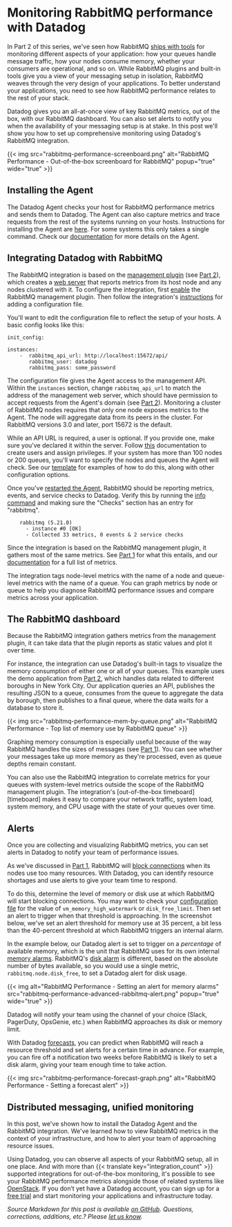 # Monitoring RabbitMQ performance with Datadog

In Part 2 of this series, we've seen how RabbitMQ [ships with tools][part2] for monitoring different aspects of your application: how your queues handle message traffic, how your nodes consume memory, whether your consumers are operational, and so on. While RabbitMQ plugins and built-in tools give you a view of your messaging setup in isolation, RabbitMQ weaves through the very design of your applications. To better understand your applications, you need to see how RabbitMQ performance relates to the rest of your stack.

Datadog gives you an all-at-once view of key RabbitMQ metrics, out of the box, with our RabbitMQ dashboard. You can also set alerts to notify you when the availability of your messaging setup is at stake. In this post we'll show you how to set up comprehensive monitoring using Datadog's RabbitMQ integration.

{{< img src="rabbitmq-performance-screenboard.png" alt="RabbitMQ Performance - Out-of-the-box screenboard for RabbitMQ" popup="true" wide="true" >}}

## Installing the Agent
The Datadog Agent checks your host for RabbitMQ performance metrics and sends them to Datadog. The Agent can also capture metrics and trace requests from the rest of the systems running on your hosts. Instructions for installing the Agent are [here][install-agent]. For some systems this only takes a single command. Check our [documentation][agent-docs] for more details on the Agent.

## Integrating Datadog with RabbitMQ
The RabbitMQ integration is based on the [management plugin][management-plugin] (see [Part 2][part2]), which creates a [web server][http-api] that reports metrics from its host node and any nodes clustered with it. To configure the integration, first [enable][part2management] the RabbitMQ management plugin. Then follow the integration's [instructions][install-integration] for adding a configuration file.

You'll want to edit the configuration file to reflect the setup of your hosts. A basic config looks like this:

```
init_config:

instances:
    -  rabbitmq_api_url: http://localhost:15672/api/
       rabbitmq_user: datadog
       rabbitmq_pass: some_password
```
The configuration file gives the Agent access to the management API. Within the `instances` section, change `rabbitmq_api_url` to match the address of the management web server, which should have permission to accept requests from the Agent's domain (see [Part 2][part2api]). Monitoring a cluster of RabbitMQ nodes requires that only one node exposes metrics to the Agent. The node will aggregate data from its peers in the cluster. For RabbitMQ versions 3.0 and later, port 15672 is the default.

While an API URL is required, a user is optional. If you provide one, make sure you've declared it within the server. Follow [this][rabbitmq-users] documentation to create users and assign privileges. If your system has more than 100 nodes or 200 queues, you'll want to specify the nodes and queues the Agent will check. See our [template][template-config] for examples of how to do this, along with other configuration options.

Once you've [restarted the Agent][agent-restart], RabbitMQ should be reporting metrics, events, and service checks to Datadog. Verify this by running the [info command][agent-info] and making sure the "Checks" section has an entry for "rabbitmq".

```
    rabbitmq (5.21.0)
      - instance #0 [OK]
      - Collected 33 metrics, 0 events & 2 service checks
```

Since the integration is based on the RabbitMQ management plugin, it gathers most of the same metrics. See [Part 1][part1] for what this entails, and our [documentation][rabbitmq-integration-docs] for a full list of metrics.

The integration tags node-level metrics with the name of a node and queue-level metrics with the name of a queue. You can graph metrics by node or queue to help you diagnose RabbitMQ performance issues and compare metrics across your application.

## The RabbitMQ dashboard
Because the RabbitMQ integration gathers metrics from the management plugin, it can take data that the plugin reports as static values and plot it over time. 

For instance, the integration can use Datadog's built-in tags to visualize the memory consumption of either one or all of your queues. This example uses the demo application from [Part 2][part2], which handles data related to different boroughs in New York City. Our application queries an API, publishes the resulting JSON to a queue, consumes from the queue to aggregate the data by borough, then publishes to a final queue, where the data waits for a database to store it.

{{< img src="rabbitmq-performance-mem-by-queue.png" alt="RabbitMQ Performance - Top list of memory use by RabbitMQ queue" >}}

Graphing memory consumption is especially useful because of the way RabbitMQ handles the sizes of messages (see [Part 1][part1-connection-performance]). You can see whether your messages take up more memory as they're processed, even as queue depths remain constant.

You can also use the RabbitMQ integration to correlate metrics for your queues with system-level metrics outside the scope of the RabbitMQ management plugin. The integration's [out-of-the-box timeboard][timeboard] makes it easy to compare your network traffic, system load, system memory, and CPU usage with the state of your queues over time.

## Alerts
Once you are collecting and visualizing RabbitMQ metrics, you can set alerts in Datadog to notify your team of performance issues.

As we've discussed in [Part 1][part1], RabbitMQ will [block connections][alarms] when its nodes use too many resources. With Datadog, you can identify resource shortages and use alerts to give your team time to respond.

To do this, determine the level of memory or disk use at which RabbitMQ will start blocking connections. You may want to check your [configuration file][config-rabbitmq] for the value of `vm_memory_high_watermark` or `disk_free_limit`. Then set an alert to trigger when that threshold is approaching. In the screenshot below, we've set an alert threshold for memory use at 35 percent, a bit less than the 40-percent threshold at which RabbitMQ triggers an internal alarm.

In the example below, our Datadog alert is set to trigger on a _percentage_ of available memory, which is the unit that RabbitMQ uses for its own internal [memory alarms][memory-alarms]. RabbitMQ's [disk alarm][disk-alarms] is different, based on the absolute number of bytes available, so you would use a single metric, `rabbitmq.node.disk_free`, to set a Datadog alert for disk usage. 

{{< img alt="RabbitMQ Performance - Setting an alert for memory alarms" src="rabbitmq-performance-advanced-rabbitmq-alert.png" popup="true" wide="true" >}}

Datadog will notify your team using the channel of your choice (Slack, PagerDuty, OpsGenie, etc.) when RabbitMQ approaches its disk or memory limit.

With Datadog [forecasts][forecasts], you can predict when RabbitMQ will reach a resource threshold and set alerts for a certain time in advance. For example, you can fire off a notification two weeks before RabbitMQ is likely to set a disk alarm, giving your team enough time to take action.

{{< img src="rabbitmq-performance-forecast-graph.png" alt="RabbitMQ Performance - Setting a forecast alert" >}}

## Distributed messaging, unified monitoring
In this post, we've shown how to install the Datadog Agent and the RabbitMQ integration. We've learned how to view RabbitMQ metrics in the context of your infrastructure, and how to alert your team of approaching resource issues.

Using Datadog, you can observe all aspects of your RabbitMQ setup, all in one place. And with more than {{< translate key="integration_count" >}} supported integrations for out-of-the-box monitoring, it's possible to see your RabbitMQ performance metrics alongside those of related systems like [OpenStack][monitor-openstack]. If you don’t yet have a Datadog account, you can sign up for a <a href="#" class="sign-up-trigger">free trial</a> and start monitoring your applications and infrastructure today.

_Source Markdown for this post is available [on GitHub](https://github.com/DataDog/the-monitor/blob/master/rabbitmq/monitoring-rabbitmq-performance-with-datadog.md). Questions, corrections, additions, etc.? Please [let us know](https://github.com/DataDog/the-monitor/issues)._

[agent-docs]: https://docs.datadoghq.com/agent/

[agent-info]: https://docs.datadoghq.com/agent/faq/agent-commands/#agent-information

[agent-restart]: https://help.datadoghq.com/hc/en-us/articles/203764515-Start-Stop-Restart-the-Datadog-Agent

[alarms]: https://www.rabbitmq.com/alarms.html

[amqp-reference]: https://www.rabbitmq.com/amqp-0-9-1-reference.html

[bunny]: https://github.com/ruby-amqp/bunny

[config-rabbitmq]: https://www.rabbitmq.com/configure.html

[ddtrace]: https://github.com/DataDog/dd-trace-rb

[disk-alarms]: https://www.rabbitmq.com/disk-alarms.html

[distributed-tracing]: http://www.rubydoc.info/gems/ddtrace/#Distributed_Tracing

[event-exchange]: https://www.rabbitmq.com/event-exchange.html

[forecasts]: https://www.datadoghq.com/blog/forecasts-datadog/

[http-api]:https://www.rabbitmq.com/management.html#http-api

[install-agent]: https://app.datadoghq.com/account/settings#agent

[install-integration]: https://docs.datadoghq.com/integrations/rabbitmq/#connect-the-agent

[integration-events]: https://docs.datadoghq.com/integrations/rabbitmq/#events

[management-plugin]: http://www.rabbitmq.com/management.html

[manual-instrumentation]: http://www.rubydoc.info/gems/ddtrace/#Manual_Instrumentation

[memory-alarms]: https://www.rabbitmq.com/memory.html

[monitor-openstack]: https://www.datadoghq.com/blog/openstack-monitoring-datadog/

[part1]: /blog/rabbitmq-monitoring/

[part1-connection-performance]: /blog/rabbitmq-monitoring/#connection-performance

[part2]: /blog/rabbitmq-monitoring-tools/

[part2api]: /blog/rabbitmq-monitoring-tools/#http-api

[part2management]: /blog/rabbitmq-monitoring-tools/#the-management-plugin

[rabbitmq-users]: https://www.rabbitmq.com/rabbitmqctl.8.html#User_Management

[rabbitmq-integration-docs]: https://docs.datadoghq.com/integrations/rabbitmq/

[ruby-distrib-tracing]: http://www.rubydoc.info/gems/ddtrace/#Distributed_Tracing

[template-config]: https://github.com/DataDog/integrations-core/blob/master/rabbitmq/datadog_checks/rabbitmq/data/conf.yaml.example
